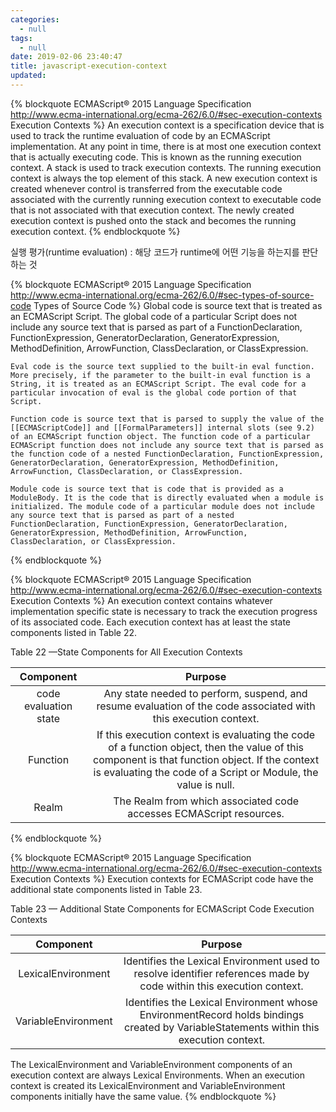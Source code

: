 ```yaml
---
categories:
  - null
tags:
  - null
date: 2019-02-06 23:40:47
title: javascript-execution-context
updated:
---
```


{% blockquote ECMAScript® 2015 Language Specification http://www.ecma-international.org/ecma-262/6.0/#sec-execution-contexts Execution Contexts %}
  An execution context is a specification device that is used to track the runtime evaluation of code by an ECMAScript implementation. At any point in time, there is at most one execution context that is actually executing code. This is known as the running execution context. A stack is used to track execution contexts. The running execution context is always the top element of this stack. A new execution context is created whenever control is transferred from the executable code associated with the currently running execution context to executable code that is not associated with that execution context. The newly created execution context is pushed onto the stack and becomes the running execution context.
{% endblockquote %}

실행 평가(runtime evaluation) : 해당 코드가 runtime에 어떤 기능을 하는지를 판단하는 것




{% blockquote ECMAScript® 2015 Language Specification http://www.ecma-international.org/ecma-262/6.0/#sec-types-of-source-code Types of Source Code %}
    Global code is source text that is treated as an ECMAScript Script. The global code of a particular Script does not include any source text that is parsed as part of a FunctionDeclaration, FunctionExpression, GeneratorDeclaration, GeneratorExpression, MethodDefinition, ArrowFunction, ClassDeclaration, or ClassExpression.

    Eval code is the source text supplied to the built-in eval function. More precisely, if the parameter to the built-in eval function is a String, it is treated as an ECMAScript Script. The eval code for a particular invocation of eval is the global code portion of that Script.

    Function code is source text that is parsed to supply the value of the [[ECMAScriptCode]] and [[FormalParameters]] internal slots (see 9.2) of an ECMAScript function object. The function code of a particular ECMAScript function does not include any source text that is parsed as the function code of a nested FunctionDeclaration, FunctionExpression, GeneratorDeclaration, GeneratorExpression, MethodDefinition, ArrowFunction, ClassDeclaration, or ClassExpression.

    Module code is source text that is code that is provided as a ModuleBody. It is the code that is directly evaluated when a module is initialized. The module code of a particular module does not include any source text that is parsed as part of a nested FunctionDeclaration, FunctionExpression, GeneratorDeclaration, GeneratorExpression, MethodDefinition, ArrowFunction, ClassDeclaration, or ClassExpression.
{% endblockquote %}



{% blockquote ECMAScript® 2015 Language Specification http://www.ecma-international.org/ecma-262/6.0/#sec-execution-contexts Execution Contexts %}
  An execution context contains whatever implementation specific state is necessary to track the execution progress of its associated code. Each execution context has at least the state components listed in Table 22.

  Table 22 —State Components for All Execution Contexts

  | Component | Purpose |
  |:-:|:-:|
  | code evaluation state | Any state needed to perform, suspend, and resume evaluation of the code associated with this execution context. |
  | Function | If this execution context is evaluating the code of a function object, then the value of this component is that function object. If the context is evaluating the code of a Script or Module, the value is null. |
  | Realm | The Realm from which associated code accesses ECMAScript resources. |
{% endblockquote %}




{% blockquote ECMAScript® 2015 Language Specification http://www.ecma-international.org/ecma-262/6.0/#sec-execution-contexts Execution Contexts %}
  Execution contexts for ECMAScript code have the additional state components listed in Table 23.

  Table 23 — Additional State Components for ECMAScript Code Execution Contexts

  | Component | Purpose |
  |:-:|:-:|
  | LexicalEnvironment | Identifies the Lexical Environment used to resolve identifier references made by code within this execution context. |
  | VariableEnvironment | Identifies the Lexical Environment whose EnvironmentRecord holds bindings created by VariableStatements within this execution context. |

  The LexicalEnvironment and VariableEnvironment components of an execution context are always Lexical Environments. When an execution context is created its LexicalEnvironment and VariableEnvironment components initially have the same value.
{% endblockquote %}


